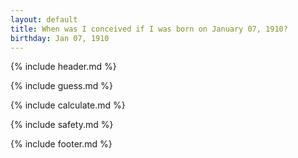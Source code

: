 ```yaml
---
layout: default
title: When was I conceived if I was born on January 07, 1910?
birthday: Jan 07, 1910
---
```


{% include header.md %}

{% include guess.md %}

{% include calculate.md %}

{% include safety.md %}

{% include footer.md %}



